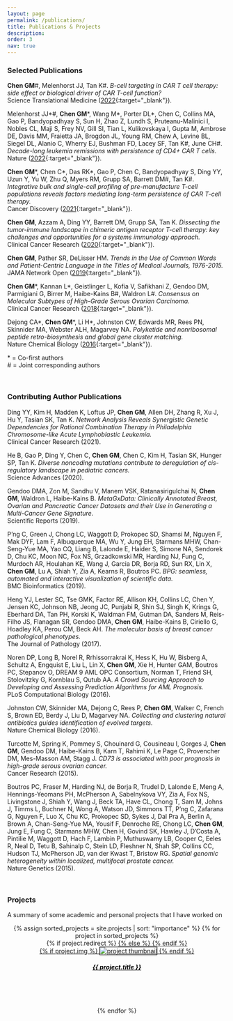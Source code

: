```yaml
---
layout: page
permalink: /publications/
title: Publications & Projects
description:
order: 3
nav: true
---
```


### Selected Publications

**Chen GM**#, Melenhorst JJ, Tan K#. _B-cell targeting in CAR T cell therapy: side effect or biological driver of CAR T-cell function?_  
Science Translational Medicine ([2022](https://www.science.org/doi/10.1126/scitranslmed.abn3353){:target="\_blank"}).

Melenhorst JJ\*#, **Chen GM**\*, Wang M\*, Porter DL\*, Chen C, Collins MA, Gao P, Bandyopadhyay S, Sun H, Zhao Z, Lundh S, Pruteanu-Malinici I, Nobles CL, Maji S, Frey NV, Gill SI, Tian L, Kulikovskaya I, Gupta M, Ambrose DE, Davis MM, Fraietta JA, Brogdon JL, Young RM, Chew A, Levine BL, Siegel DL, Alanio C, Wherry EJ, Bushman FD, Lacey SF, Tan K#, June CH#. _Decade-long leukemia remissions with persistence of CD4+ CAR T cells._  
Nature ([2022](https://www.nature.com/articles/s41586-021-04390-6){:target="\_blank"}).

**Chen GM**\*, Chen C\*, Das RK\*, Gao P, Chen C, Bandyopadhyay S, Ding YY, Uzun Y, Yu W, Zhu Q, Myers RM, Grupp SA, Barrett DM#, Tan K#. _Integrative bulk and single-cell profiling of pre-manufacture T-cell populations reveals factors mediating long-term persistence of CAR T-cell therapy._  
Cancer Discovery ([2021](https://cancerdiscovery.aacrjournals.org/content/11/9/2186.full){:target="\_blank"}).

**Chen GM**, Azzam A, Ding YY, Barrett DM, Grupp SA, Tan K. _Dissecting the tumor-immune landscape in chimeric antigen receptor T-cell therapy: key challenges and opportunities for a systems immunology approach._  
Clinical Cancer Research ([2020](https://clincancerres.aacrjournals.org/content/26/14/3505.full){:target="\_blank"}).

**Chen GM**, Pather SR, DeLisser HM. _Trends in the Use of Common Words and Patient-Centric Language in the Titles of Medical Journals, 1976-2015._  
JAMA Network Open ([2019](https://jamanetwork.com/journals/jamanetworkopen/article-abstract/2728629){:target="\_blank"}).

**Chen GM**\*, Kannan L\*, Geistlinger L, Kofia V, Safikhani Z, Gendoo DM, Parmigiani G, Birrer M, Haibe-Kains B#, Waldron L#. _Consensus on Molecular Subtypes of High-Grade Serous Ovarian Carcinoma._  
Clinical Cancer Research ([2018](https://clincancerres.aacrjournals.org/content/24/20/5037.full){:target="\_blank"}).

Dejong CA\*, **Chen GM**\*, Li H\*, Johnston CW, Edwards MR, Rees PN, Skinnider MA, Webster ALH, Magarvey NA. _Polyketide and nonribosomal peptide retro-biosynthesis and global gene cluster matching._  
Nature Chemical Biology ([2016](https://www.nature.com/articles/nchembio.2188){:target="\_blank"}).

\* = Co-first authors  
\# = Joint corresponding authors

<br/>

### Contributing Author Publications

Ding YY, Kim H, Madden K, Loftus JP, **Chen GM**, Allen DH, Zhang R, Xu J, Hu Y, Tasian SK, Tan K. _Network Analysis Reveals Synergistic Genetic Dependencies for Rational Combination Therapy in Philadelphia Chromosome-like Acute Lymphoblastic Leukemia._  
Clinical Cancer Research (2021).

He B, Gao P, Ding Y, Chen C, **Chen GM**, Chen C, Kim H, Tasian SK, Hunger SP, Tan K. _Diverse noncoding mutations contribute to deregulation of cis-regulatory landscape in pediatric cancers._  
Science Advances (2020).

Gendoo DMA, Zon M, Sandhu V, Manem VSK, Ratanasirigulchai N, **Chen GM**, Waldron L, Haibe-Kains B. _MetaGxData: Clinically Annotated Breast, Ovarian and Pancreatic Cancer Datasets and their Use in Generating a Multi-Cancer Gene Signature._  
Scientific Reports (2019).

P’ng C, Green J, Chong LC, Waggott D, Prokopec SD, Shamsi M, Nguyen F, Mak DYF, Lam F, Albuquerque MA, Wu Y, Jung EH, Starmans MHW, Chan-Seng-Yue MA, Yao CQ, Liang B, Lalonde E, Haider S, Simone NA, Sendorek D, Chu KC, Moon NC, Fox NS, Grzadkowski MR, Harding NJ, Fung C, Murdoch AR, Houlahan KE, Wang J, Garcia DR, Borja RD, Sun RX, Lin X, **Chen GM**, Lu A, Shiah Y, Zia A, Kearns R, Boutros PC. _BPG: seamless, automated and interactive visualization of scientific data._  
BMC Bioinformatics (2019).

Heng YJ, Lester SC, Tse GMK, Factor RE, Allison KH, Collins LC, Chen Y, Jensen KC, Johnson NB, Jeong JC, Punjabi R, Shin SJ, Singh K, Krings G, Eberhard DA, Tan PH, Korski K, Waldman FM, Gutman DA, Sanders M, Reis-Filho JS, Flanagan SR, Gendoo DMA, **Chen GM**, Haibe-Kains B, Ciriello G, Hoadley KA, Perou CM, Beck AH. _The molecular basis of breast cancer pathological phenotypes._  
The Journal of Pathology (2017). 

Noren DP, Long B, Norel R, Rrhissorrakrai K, Hess K, Hu W, Bisberg A, Schultz A, Engquist E, Liu L, Lin X, **Chen GM**, Xie H, Hunter GAM, Boutros PC, Stepanov O, DREAM 9 AML OPC Consortium, Norman T, Friend SH, Stolovitzky G, Kornblau S, Qutub AA. _A Crowd Sourcing Approach to Developing and Assessing Prediction Algorithms for AML Prognosis._  
PLoS Computational Biology (2016).

Johnston CW, Skinnider MA, Dejong C, Rees P, **Chen GM**, Walker C, French S, Brown ED, Berdy J, Liu D, Magarvey NA. _Collecting and clustering natural antibiotics guides identification of evolved targets._  
Nature Chemical Biology (2016).

Turcotte M, Spring K, Pommey S, Chouinard G, Cousineau I, Gorges J, **Chen GM**, Gendoo DM, Haibe-Kains B, Karn T, Rahimi K, Le Page C, Provencher DM, Mes-Masson AM, Stagg J. _CD73 is associated with poor prognosis in high-grade serous ovarian cancer._  
Cancer Research (2015). 

Boutros PC, Fraser M, Harding NJ, de Borja R, Trudel D, Lalonde E, Meng A, Hennings-Yeomans PH, McPherson A, Sabelnykova VY, Zia A, Fox NS, Livingstone J, Shiah Y, Wang J, Beck TA, Have CL, Chong T, Sam M, Johns J, Timms L, Buchner N, Wong A, Watson JD, Simmons TT, P’ng C, Zafarana G, Nguyen F, Luo X, Chu KC, Prokopec SD, Sykes J, Dal Pra A, Berlin A, Brown A, Chan-Seng-Yue MA, Yousif F, Denroche RE, Chong LC, **Chen GM**, Jung E, Fung C, Starmans MHW, Chen H, Govind SK, Hawley J, D’Costa A, Pintilie M, Waggott D, Hach F, Lambin P, Muthuswamy LB, Cooper C, Eeles R, Neal D, Tetu B, Sahinalp C, Stein LD, Fleshner N, Shah SP, Collins CC, Hudson TJ, McPherson JD, van der Kwast T, Bristow RG. _Spatial genomic heterogeneity within localized, multifocal prostate cancer._  
Nature Genetics (2015).

<br/>

### Projects

A summary of some academic and personal projects that I have worked on

<center>
<div class="projects grid">
  {% assign sorted_projects = site.projects | sort: "importance" %}
  {% for project in sorted_projects %}
  <div class="grid-item">
    {% if project.redirect %}
    <a href="{{ project.redirect }}" target="_blank">
    {% else %}
    <a href="{{ project.url | relative_url }}">
    {% endif %}
      <div class="card hoverable">
        {% if project.img %}
        <img style="border:1px solid black;" src="{{ project.img | relative_url }}" alt="project thumbnail">
        {% endif %}
        <div class="card-body" style="height: 100px">
          <h5 class="card-title text" style="color:black">{{ project.title }}</h5>
          <!-- <p class="card-text">{{ project.description }}</p> -->
          <!-- <div class="row ml-1 mr-1 p-0">
          </div> -->
        </div>
      </div>
    </a>
  </div>
{% endfor %}
</div>
</center>
